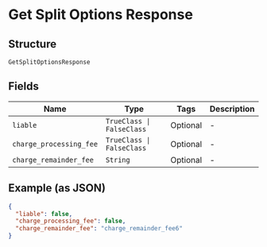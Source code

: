 
# Get Split Options Response

## Structure

`GetSplitOptionsResponse`

## Fields

| Name | Type | Tags | Description |
|  --- | --- | --- | --- |
| `liable` | `TrueClass \| FalseClass` | Optional | - |
| `charge_processing_fee` | `TrueClass \| FalseClass` | Optional | - |
| `charge_remainder_fee` | `String` | Optional | - |

## Example (as JSON)

```json
{
  "liable": false,
  "charge_processing_fee": false,
  "charge_remainder_fee": "charge_remainder_fee6"
}
```

